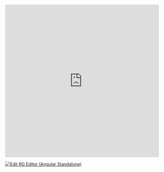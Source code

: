 <ClientOnly>
<iframe src="https://codesandbox.io/embed/lgc3pr?view=preview&module=%2Fsrc%2Fapp%2Fapp.component.ts&hidenavigation=1"
     style="width:100%; height: 500px; border:0; border-radius: 4px; overflow:hidden;"
     title="RG Editor (Angular Standalone)"
     allow="accelerometer; ambient-light-sensor; camera; encrypted-media; geolocation; gyroscope; hid; microphone; midi; payment; usb; vr; xr-spatial-tracking"
     sandbox="allow-forms allow-modals allow-popups allow-presentation allow-same-origin allow-scripts"
   ></iframe>
</ClientOnly>

[![Edit RG Editor (Angular Standalone)](https://codesandbox.io/static/img/play-codesandbox.svg)](https://codesandbox.io/p/sandbox/rg-editor-angular-standalone-lgc3pr)
